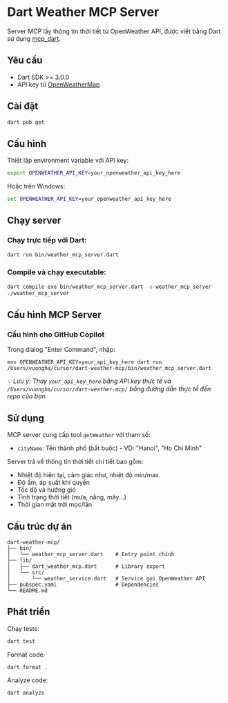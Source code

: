 # Dart Weather MCP Server

Server MCP lấy thông tin thời tiết từ OpenWeather API, được viết bằng Dart sử dụng [mcp_dart](https://pub.dev/packages/mcp_dart).

## Yêu cầu

- Dart SDK >= 3.0.0
- API key từ [OpenWeatherMap](https://openweathermap.org/api)

## Cài đặt

```bash
dart pub get
```

## Cấu hình

Thiết lập environment variable với API key:

```bash
export OPENWEATHER_API_KEY=your_openweather_api_key_here
```

Hoặc trên Windows:
```cmd
set OPENWEATHER_API_KEY=your_openweather_api_key_here
```

## Chạy server

### Chạy trực tiếp với Dart:
```bash
dart run bin/weather_mcp_server.dart
```

### Compile và chạy executable:
```bash
dart compile exe bin/weather_mcp_server.dart -o weather_mcp_server
./weather_mcp_server
```

## Cấu hình MCP Server

### Cấu hình cho GitHub Copilot

Trong dialog "Enter Command", nhập:

```
env OPENWEATHER_API_KEY=your_api_key_here dart run /Users/vuongha/cursor/dart-weather-mcp/bin/weather_mcp_server.dart
```

*💡 Lưu ý: Thay `your_api_key_here` bằng API key thực tế và `/Users/vuongha/cursor/dart-weather-mcp/` bằng đường dẫn thực tế đến repo của bạn*



## Sử dụng

MCP server cung cấp tool `getWeather` với tham số:
- `cityName`: Tên thành phố (bắt buộc) - VD: "Hanoi", "Ho Chi Minh"

Server trả về thông tin thời tiết chi tiết bao gồm:
- Nhiệt độ hiện tại, cảm giác như, nhiệt độ min/max
- Độ ẩm, áp suất khí quyển
- Tốc độ và hướng gió
- Tình trạng thời tiết (mưa, nắng, mây...)
- Thời gian mặt trời mọc/lặn

## Cấu trúc dự án

```
dart-weather-mcp/
├── bin/
│   └── weather_mcp_server.dart    # Entry point chính
├── lib/
│   ├── dart_weather_mcp.dart      # Library export
│   └── src/
│       └── weather_service.dart   # Service gọi OpenWeather API
├── pubspec.yaml                   # Dependencies
└── README.md
```

## Phát triển

Chạy tests:
```bash
dart test
```

Format code:
```bash
dart format .
```

Analyze code:
```bash
dart analyze
``` 
